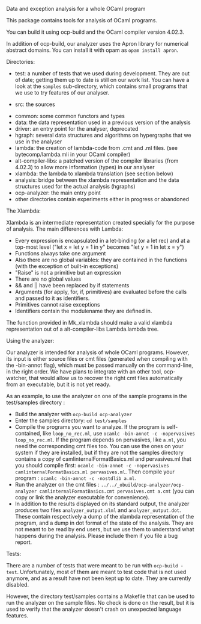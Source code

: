 Data and exception analysis for a whole OCaml program

This package contains tools for analysis of OCaml programs.

You can build it using ocp-build and the OCaml compiler version 4.02.3.

In addition of ocp-build, our analyzer uses the Apron library for numerical abstract domains. You can install it with opam as `opam install apron`.

Directories:

 * test: a number of tests that we used during development.
     They are out of date; getting them up to date is still on our work list.
     You can have a look at the `samples` sub-directory, which contains small
     programs that we use to try features of our analyser.

 * src: the sources
  - common: some common functors and types
  - data: the data representation used in a previous version of the analysis
  - driver: an entry point for the analyser, deprecated
  - hgraph: several data structures and algorithms on hypergraphs that
    we use in the analyser
  - lambda: the creation of lambda-code from .cmt and .ml files. (see bytecomp/lambda.mli in your OCaml compiler)
  - alt-compiler-libs: a patched version of the compiler libraries (from 4.02.3) to
    allow more information (types) in our analyser
  - xlambda: the lambda to xlambda translation (see section below)
  - analysis: bridge between the xlambda representation and the data structures
    used for the actual analysis (hgraphs)
  - ocp-analyzer: the main entry point
  - other directories contain experiments either in progress or abandoned

The Xlambda:

Xlambda is an intermediate representation created specially for the purpose of analysis.
The main differences with Lambda:
- Every expression is encapsulated in a let-binding (or a let rec) and at a top-most level ("let x = let y = 1 in y" becomes "let y = 1 in let x = y")
- Functions always take one argument
- Also there are no global variables: they are contained in the functions (with the exception of built-in exceptions)
- "Raise" is not a primitive but an expression
- There are no global values
- && and || have been replaced by if statements
- Arguments (for apply, for, if, primitives) are evaluated before the calls and passed to it as identifiers.
- Primitives cannot raise exceptions
- Identifiers contain the modulename they are defined in.

The function provided in Mk_xlambda should make a valid xlambda representation out of a alt-compiler-libs Lambda.lambda tree.


Using the analyzer:

Our analyzer is intended for analysis of whole OCaml programs. However, its input is either source files or cmt files (generated when compiling with the -bin-annot flag), which must be passed manually on the command-line, in the right order. We have plans to integrate with an other tool, ocp-watcher, that would allow us to recover the right cmt files automatically from an executable, but it is not yet ready.

As an example, to use the analyzer on one of the sample programs in the test/samples directory :

- Build the analyzer with `ocp-build ocp-analyzer`
- Enter the samples directory: `cd test/samples`
- Compile the programs you want to analyze.
  If the program is self-contained, like `loop_no_rec.ml`, use `ocamlc -bin-annot -c -nopervasives loop_no_rec.ml`.
  If the program depends on pervasives, like `a.ml`, you need the corresponding cmt files too. You can use the ones on your system if they are installed, but if they are not the samples directory contains a copy of camlinternalFormatBasics.ml and pervasives.ml that you should compile first: `ocamlc -bin-annot -c -nopervasives camlinternalFormatBasics.ml pervasives.ml`. Then compile your program : `ocamlc -bin-annot -c -nostdlib a.ml`.
- Run the analyzer on the cmt files : `../../_obuild/ocp-analyzer/ocp-analyzer camlinternalFormatBasics.cmt pervasives.cmt a.cmt` (you can copy or link the analyzer executable for convenience).
- In addition to the results displayed on its standard output, the analyzer produces two files `analyzer_output.xlml` and `analyzer_output.dot`. These contain respectively a dump of the xlambda representation of the program, and a dump in dot format of the state of the analysis. They are not meant to be read by end users, but we use them to understand what happens during the analysis. Please include them if you file a bug report.

Tests:

There are a number of tests that were meant to be run with `ocp-build -test`.
Unfortunately, most of them are meant to test code that is not used anymore, and as a result have not been kept up to date. They are currently disabled.

However, the directory test/samples contains a Makefile that can be used to run the analyzer on the sample files. No check is done on the result, but it is used to verify that the analyzer doesn't crash on unexpected language features.


